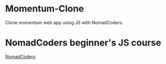 # Momentum-Clone
 Clone momentum web app using JS with NomadCoders.


# NomadCoders beginner's JS course
 <a href="https://academy.nomadcoders.co/p/javascript-basics-for-absolute-beginners-kr" target="_blank">
 NomadCoders
 </a>